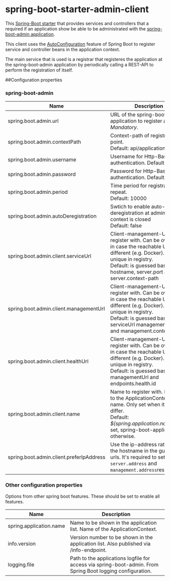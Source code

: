 spring-boot-starter-admin-client
================================

This [Spring-Boot starter](http://docs.spring.io/spring-boot/docs/current-SNAPSHOT/reference/htmlsingle/#using-boot-starter-poms "Spring Boot docu") that provides services and controllers that a required if an application show be able to be administrated with the [spring-boot-admin application](https://github.com/codecentric/spring-boot-admin "GitHub project").

This client uses the [AutoConfiguration](http://docs.spring.io/spring-boot/docs/current-SNAPSHOT/reference/htmlsingle/#using-boot-auto-configuration "Spring Boot docu") feature of Spring Boot to register service and controller beans in the application context.

The main service that is used is a registrar that registeres the application at the spring-boot-admin application by periodically calling a REST-API to perform the registration of itself.

##Configuration properties
### spring-boot-admin
| Name                  | Description |
| --------------------- | ----------- |
| spring.boot.admin.url | URL of the spring-boot-admin application to register at.<br>_Mandatory_. | |
| spring.boot.admin.contextPath | Context-path of registration point.<br>Default: api/applications |
| spring.boot.admin.username | Username for Http-Basic authentication. Default: empty |
| spring.boot.admin.password | Password for Http-Basic authentication. Default: empty |
| spring.boot.admin.period | Time period for registration repeat.<br>Default: 10000 |
| spring.boot.admin.autoDeregistration | Swtich to enable auto-deregistration at admin when context is closed<br>Default: false |
| spring.boot.admin.client.serviceUrl | Client-management-URL to register with. Can be overriden in case the reachable URL is different (e.g. Docker). Must be unique in registry.<br>Default: is guessed based on hostname, server.port and server.context-path |
| spring.boot.admin.client.managementUrl | Client-management-URL to register with. Can be overriden in case the reachable URL is different (e.g. Docker). Must be unique in registry.<br>Default: is guessed based on serviceUrl management.port and management.context-path|
| spring.boot.admin.client.healthUrl | Client-management-URL to register with. Can be overriden in case the reachable URL is different (e.g. Docker). Must be unique in registry.<br>Default: is guessed based on managementUrl and endpoints.health.id |
| spring.boot.admin.client.name | Name to register with. Defaults to the ApplicationContexts name. Only set when it should differ.<br>Default: _${spring.application.name}_ if set, spring-boot-application otherwise. |
| spring.boot.admin.client.preferIpAddress | Use the ip-address rather then the hostname in the guessed urls. It's required to set `server.address` and `management.address`respectively. |

### Other configuration properties
Options from other spring boot features. These should be set to enable all features.

| Name                    | Description |
| ----------------------- | ----------- |
| spring.application.name | Name to be shown in the application list. Name of the ApplicationContext. |
| info.version            | Version number to be shown in the application list. Also published via /info-endpoint.  |
| logging.file            | Path to the applications logfile for access via spring-boot-admin. From Spring Boot logging configuration. |
